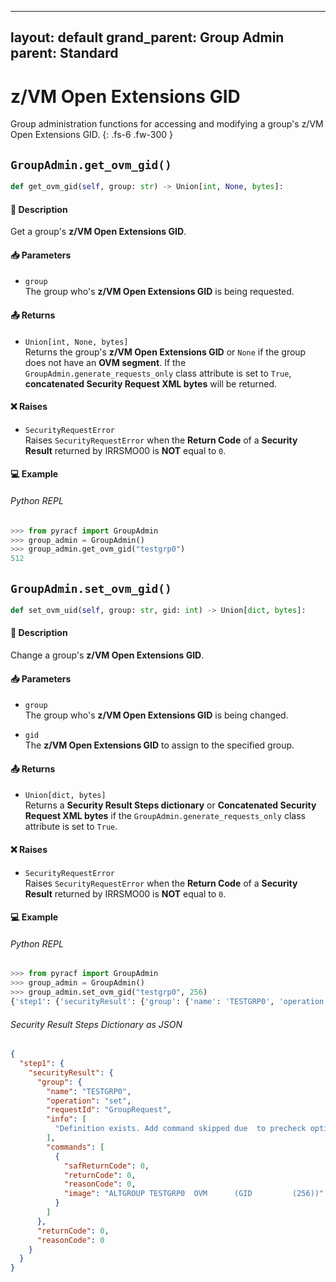 ----
layout: default
grand_parent: Group Admin
parent: Standard
---

# z/VM Open Extensions GID

Group administration functions for accessing and modifying a group's z/VM Open Extensions GID. 
{: .fs-6 .fw-300 }

## `GroupAdmin.get_ovm_gid()`

```python
def get_ovm_gid(self, group: str) -> Union[int, None, bytes]:
```

#### 📄 Description

Get a group's **z/VM Open Extensions GID**.

#### 📥 Parameters
* `group`<br>
  The group who's **z/VM Open Extensions GID** is being requested.

#### 📤 Returns
* `Union[int, None, bytes]`<br>
  Returns the group's **z/VM Open Extensions GID** or `None` if the group does not have an **OVM segment**. If the `GroupAdmin.generate_requests_only` class attribute is set to `True`, **concatenated Security Request XML bytes** will be returned.

#### ❌ Raises
* `SecurityRequestError`<br>
  Raises `SecurityRequestError` when the **Return Code** of a **Security Result** returned by IRRSMO00 is **NOT** equal to `0`.

#### 💻 Example

###### Python REPL
```python
>>> from pyracf import GroupAdmin
>>> group_admin = GroupAdmin()
>>> group_admin.get_ovm_gid("testgrp0")
512
```

## `GroupAdmin.set_ovm_gid()`

```python
def set_ovm_uid(self, group: str, gid: int) -> Union[dict, bytes]:
```

#### 📄 Description

Change a group's **z/VM Open Extensions GID**.

#### 📥 Parameters
* `group`<br>
  The group who's **z/VM Open Extensions GID** is being changed.

* `gid`<br>
  The **z/VM Open Extensions GID** to assign to the specified group.

#### 📤 Returns
* `Union[dict, bytes]`<br>
  Returns a **Security Result Steps dictionary** or **Concatenated Security Request XML bytes** if the `GroupAdmin.generate_requests_only` class attribute is set to `True`.

#### ❌ Raises
* `SecurityRequestError`<br>
  Raises `SecurityRequestError` when the **Return Code** of a **Security Result** returned by IRRSMO00 is **NOT** equal to `0`.

#### 💻 Example

###### Python REPL
```python
>>> from pyracf import GroupAdmin
>>> group_admin = GroupAdmin()
>>> group_admin.set_ovm_gid("testgrp0", 256)
{'step1': {'securityResult': {'group': {'name': 'TESTGRP0', 'operation': 'set', 'requestId': 'GroupRequest', 'info': ['Definition exists. Add command skipped due  to precheck option'], 'commands': [{'safReturnCode': 0, 'returnCode': 0, 'reasonCode': 0, 'image': 'ALTGROUP TESTGRP0  OVM      (GID         (256))'}]}, 'returnCode': 0, 'reasonCode': 0}}}
```

###### Security Result Steps Dictionary as JSON
```json
{
  "step1": {
    "securityResult": {
      "group": {
        "name": "TESTGRP0",
        "operation": "set",
        "requestId": "GroupRequest",
        "info": [
          "Definition exists. Add command skipped due  to precheck option"
        ],
        "commands": [
          {
            "safReturnCode": 0,
            "returnCode": 0,
            "reasonCode": 0,
            "image": "ALTGROUP TESTGRP0  OVM      (GID         (256))"
          }
        ]
      },
      "returnCode": 0,
      "reasonCode": 0
    }
  }
}
```